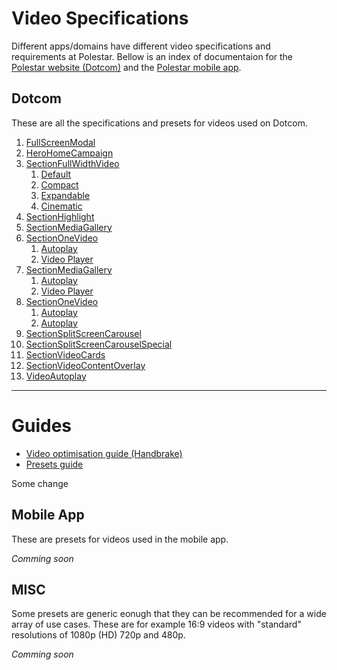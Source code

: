 # Video Specifications

Different apps/domains have different video specifications and requirements at Polestar.
Bellow is an index of documentaion for the [Polestar website (Dotcom)](#dotcom) and the [Polestar mobile app](#mobile-app).

## Dotcom

These are all the specifications and presets for videos used on Dotcom.

1. [FullScreenModal](/docs/domains/dotcom/sections/FullScreenModal/README.md)
2. [HeroHomeCampaign](/docs/domains/dotcom/sections/HeroHomeCampaign/README.md)
3. [SectionFullWidthVideo](/docs/domains/dotcom/sections/SectionFullWidthVideo/README.md)
   1. [Default](/docs/domains/dotcom/sections/SectionFullWidthVideo/README.md#default)
   2. [Compact](/docs/domains/dotcom/sections/SectionFullWidthVideo/README.md#compact)
   3. [Expandable](/docs/domains/dotcom/sections/SectionFullWidthVideo/README.md#expandable)
   4. [Cinematic](/docs/domains/dotcom/sections/SectionFullWidthVideo/README.md#cinematic)
4. [SectionHighlight](/docs/domains/dotcom/sections/SectionHighlight//README.md)
5. [SectionMediaGallery](/docs/domains/dotcom/sections/SectionMediaGallery//README.md)
6. [SectionOneVideo](/docs/domains/dotcom/sections/SectionOneVideo/README.md)
   1. [Autoplay](/docs/domains/dotcom/sections/SectionOneVideo/README.md#autoplay)
   2. [Video Player](/docs/domains/dotcom/sections/SectionOneVideo/README.md#video-player)
7. [SectionMediaGallery](/docs/domains/dotcom/sections/SectionMediaGallery/README.md)
   1. [Autoplay](/docs/domains/dotcom/sections/SectionMediaGallery/README.md#autoplay)
   2. [Video Player](/docs/domains/dotcom/sections/SectionMediaGallery/README.md#video-player)
8. [SectionOneVideo](/docs/domains/dotcom/sections/SectionOneVideo/README.md)
   1. [Autoplay](/docs/domains/dotcom/sections/SectionOneVideo/README.md#autoplay)
   2. [Autoplay](/docs/domains/dotcom/sections/SectionOneVideo/README.md#video-player)
9. [SectionSplitScreenCarousel](/docs/domains/dotcom/sections/SectionSplitScreenCarousel/README.md)
10. [SectionSplitScreenCarouselSpecial](/docs/domains/dotcom/sections/SectionSplitScreenCarouselSpecial/README.md)
11. [SectionVideoCards](/docs/domains/dotcom/sections/SectionVideoCards/README.md)
12. [SectionVideoContentOverlay](/docs/domains/dotcom/sections/SectionVideoContentOverlay/README.md)
13. [VideoAutoplay](/docs/domains/dotcom/atoms/VideoAutoplay/README.md)

---

# Guides

- [Video optimisation guide (Handbrake)](/docs/guides/video-optimisatoin/README.md)
- [Presets guide](/docs/guides/presets/README.md)


Some change

## Mobile App

These are presets for videos used in the mobile app.

_Comming soon_

## MISC

Some presets are generic eonugh that they can be recommended for a wide array of use cases. These are for example 16:9 videos with "standard" resolutions of 1080p (HD) 720p and 480p.

_Comming soon_
